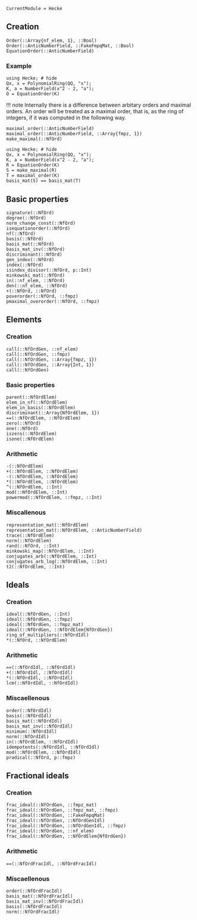 ```@meta
CurrentModule = Hecke
```

## Creation

```@docs
Order(::Array{nf_elem, 1}, ::Bool)
Order(::AnticNumberField, ::FakeFmpqMat, ::Bool)
EquationOrder(::AnticNumberField)
```

### Example

```@repl
using Hecke; # hide
Qx, x = PolynomialRing(QQ, "x");
K, a = NumberField(x^2 - 2, "a");
O = EquationOrder(K)
```

!!! note 
    Internally there is a difference between arbitary orders and maximal orders.
    An order will be treated as a maximal order, that is, as the ring of integers,
    if it was computed in the following way.

```@docs
maximal_order(::AnticNumberField)
maximal_order(::AnticNumberField, ::Array{fmpz, 1})
make_maximal(::NfOrd)
```

```@repl
using Hecke; # hide
Qx, x = PolynomialRing(QQ, "x");
K, a = NumberField(x^2 - 2, "a");
R = EquationOrder(K)
S = make_maximal(R)
T = maximal_order(K)
basis_mat(S) == basis_mat(T)
```

## Basic properties

```@docs
signature(::NfOrd)
degree(::NfOrd)
norm_change_const(::NfOrd)
isequationorder(::NfOrd)
nf(::NfOrd)
basis(::NfOrd)
basis_mat(::NfOrd)
basis_mat_inv(::NfOrd)
discriminant(::NfOrd)
gen_index(::NfOrd)
index(::NfOrd)
isindex_divisor(::NfOrd, p::Int)
minkowski_mat(::NfOrd)
in(::nf_elem, ::NfOrd)
den(::nf_elem, ::NfOrd)
+(::NfOrd, ::NfOrd)
poverorder(::NfOrd, ::fmpz)
pmaximal_overorder(::NfOrd, ::fmpz)
```

## Elements

### Creation

```@docs
call(::NfOrdGen, ::nf_elem)
call(::NfOrdGen, ::fmpz)
call(::NfOrdGen, ::Array{fmpz, 1})
call(::NfOrdGen, ::Array{Int, 1})
call(::NfOrdGen)
```

### Basic properties

```@docs
parent(::NfOrdElem)
elem_in_nf(::NfOrdElem)
elem_in_basis(::NfOrdElem)
discriminant(::Array{NfOrdElem, 1})
==(::NfOrdElem, ::NfOrdElem)
zero(::NfOrd)
one(::NfOrd)
iszero(::NfOrdElem)
isone(::NfOrdElem)
```

### Arithmetic

```@docs
-(::NfOrdElem)
+(::NfOrdElem, ::NfOrdElem)
-(::NfOrdElem, ::NfOrdElem)
*(::NfOrdElem, ::NfOrdElem)
^(::NfOrdElem, ::Int)
mod(::NfOrdElem, ::Int)
powermod(::NfOrdElem, ::fmpz, ::Int)
```

### Miscallenous

```@docs
representation_mat(::NfOrdElem)
representation_mat(::NfOrdElem, ::AnticNumberField)
trace(::NfOrdElem)
norm(::NfOrdElem)
rand(::NfOrd, ::Int)
minkowski_map(::NfOrdElem, ::Int)
conjugates_arb(::NfOrdElem, ::Int)
conjugates_arb_log(::NfOrdElem, ::Int)
t2(::NfOrdElem, ::Int)
```

## Ideals

### Creation

```@docs
ideal(::NfOrdGen, ::Int)
ideal(::NfOrdGen, ::fmpz)
ideal(::NfOrdGen, ::fmpz_mat)
ideal(::NfOrdGen, ::NfOrdElem{NfOrdGen})
ring_of_multipliers(::NfOrdIdl)
*(::NfOrd, ::NfOrdElem)
```

### Arithmetic

```@docs
==(::NfOrdIdl, ::NfOrdIdl)
+(::NfOrdIdl, ::NfOrdIdl)
*(::NfOrdIdl, ::NfOrdIdl)
lcm(::NfOrdIdl, ::NfOrdIdl)
```

### Miscaellenous

```@docs
order(::NfOrdIdl)
basis(::NfOrdIdl)
basis_mat(::NfOrdIdl)
basis_mat_inv(::NfOrdIdl)
minimum(::NfOrdIdl)
norm(::NfOrdIdl)
in(::NfOrdElem, ::NfOrdIdl)
idempotents(::NfOrdIdl, ::NfOrdIdl)
mod(::NfOrdElem, ::NfOrdIdl)
pradical(::NfOrd, p::fmpz)
```

## Fractional ideals

### Creation

```@docs
frac_ideal(::NfOrdGen, ::fmpz_mat)
frac_ideal(::NfOrdGen, ::fmpz_mat, ::fmpz)
frac_ideal(::NfOrdGen, ::FakeFmpqMat)
frac_ideal(::NfOrdGen, ::NfOrdGenIdl)
frac_ideal(::NfOrdGen, ::NfOrdGenIdl, ::fmpz)
frac_ideal(::NfOrdGen, ::nf_elem)
frac_ideal(::NfOrdGen, ::NfOrdElem{NfOrdGen})
```

### Arithmetic
```@docs
==(::NfOrdFracIdl, ::NfOrdFracIdl)
```

### Miscaellenous

```@docs
order(::NfOrdFracIdl)
basis_mat(::NfOrdFracIdl)
basis_mat_inv(::NfOrdFracIdl)
basis(::NfOrdFracIdl)
norm(::NfOrdFracIdl)
```

